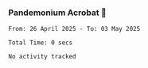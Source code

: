 ### Pandemonium Acrobat 🤸

<!--START_SECTION:waka-->

```all_time
From: 26 April 2025 - To: 03 May 2025

Total Time: 0 secs

No activity tracked
```

<!--END_SECTION:waka-->
